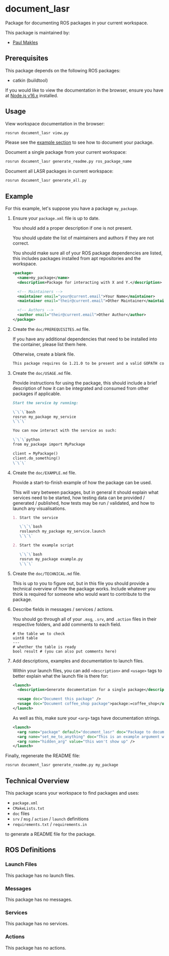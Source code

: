 # document_lasr

Package for documenting ROS packages in your current workspace.

This package is maintained by:
- [Paul Makles](mailto:me@insrt.uk)

## Prerequisites

This package depends on the following ROS packages:
- catkin (buildtool)

If you would like to view the documentation in the browser, ensure you have at [Node.js v16.x](https://nodejs.org/en) installed.

## Usage

View workspace documentation in the browser:

```bash
rosrun document_lasr view.py
```

Please see the [example section](#example) to see how to document your package.

Document a single package from your current workspace:

```bash
rosrun document_lasr generate_readme.py ros_package_name
```

Document all LASR packages in current workspace:

```bash
rosrun document_lasr generate_all.py
```

## Example

For this example, let's suppose you have a package `my_package`.

1. Ensure your `package.xml` file is up to date.

   You should add a proper description if one is not present.

   You should update the list of maintainers and authors if they are not correct.

   You should make sure all of your ROS package dependencies are listed, this includes packages installed from apt repositories and the workspace.

   ```xml
   <package>
     <name>my_package</name>
     <description>Package for interacting with X and Y.</description>

     <!-- Maintainers -->
     <maintainer email="your@current.email">Your Name</maintainer>
     <maintainer email="their@current.email">Other Maintainer</maintainer>

     <!-- Authors -->
     <author email="their@current.email">Other Author</author>
   </package>
   ```

2. Create the `doc/PREREQUISITES.md` file.

   If you have any additional dependencies that need to be installed into the container, please list them here.

   Otherwise, create a blank file.

   ```md
   This package requires Go 1.21.0 to be present and a valid GOPATH configured for the package to build correctly.
   ```

3. Create the `doc/USAGE.md` file.

   Provide instructions for using the package, this should include a brief description of how it can be integrated and consumed from other packages if applicable.

   ```md
   Start the service by running:

   \`\`\`bash
   rosrun my_package my_service
   \`\`\`

   You can now interact with the service as such:

   \`\`\`python
   from my_package import MyPackage

   client = MyPackage()
   client.do_something()
   \`\`\`
   ```

4. Create the `doc/EXAMPLE.md` file.

   Provide a start-to-finish example of how the package can be used.

   This will vary between packages, but in general it should explain what services need to be started, how testing data can be provided / generated / published, how tests may be run / validated, and how to launch any visualisations.

   ```md
   1. Start the service

      \`\`\`bash
      roslaunch my_package my_service.launch
      \`\`\`
   
   2. Start the example script

      \`\`\`bash
      rosrun my_package example.py
      \`\`\`
   ```

5. Create the `doc/TECHNICAL.md` file.

    This is up to you to figure out, but in this file you should provide a technical overview of how the package works. Include whatever you think is required for someone who would want to contribute to the package.

6. Describe fields in messages / services / actions.

    You should go through all of your `.msg`, `.srv`, and `.action` files in their respective folders, and add comments to each field.

    ```
    # the table we to check
    uint8 table
    ---
    # whether the table is ready
    bool result # (you can also put comments here)
    ```

7. Add descriptions, examples and documentation to launch files.

   Within your launch files, you can add `<description>` and `<usage>` tags to better explain what the launch file is there for:

   ```xml
   <launch>
     <description>Generate documentation for a single package</description>

     <usage doc="Document this package" />
     <usage doc="Document coffee_shop package">package:=coffee_shop</usage>
   </launch>
   ```

   As well as this, make sure your `<arg>` tags have documentation strings.

   ```xml
   <launch>
     <arg name="package" default="document_lasr" doc="Package to document" />
     <arg name="set_me_to_anything" doc="This is an example argument without a default" />
     <arg name="hidden_arg" value="this won't show up" />
   </launch>
   ```

Finally, regenerate the README file:

```bash
rosrun document_lasr generate_readme.py my_package
```

## Technical Overview

This package scans your workspace to find packages and uses:

- `package.xml`
- `CMakeLists.txt`
- `doc` files
- `srv` / `msg` / `action` / `launch` definitions
- `requirements.txt` / `requirements.in`

to generate a README file for the package.

## ROS Definitions

### Launch Files

This package has no launch files.

### Messages

This package has no messages.

### Services

This package has no services.

### Actions

This package has no actions.
